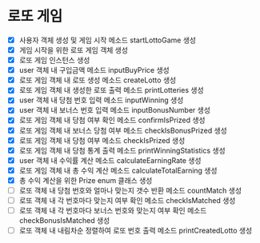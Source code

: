 # 로또 게임

- [X] 사용자 객체 생성 및 게임 시작 메소드 startLottoGame 생성
- [X] 게임 시작을 위한 로또 게임 객체 생성
- [X] 로또 게임 인스턴스 생성
- [X] user 객체 내 구입금액 메소드 inputBuyPrice 생성
- [X] 로또 게임 객체 내 로또 생성 메소드 createLotto 생성
- [X] 로또 게임 객체 내 생성한 로또 출력 메소드 printLotteries 생성
- [X] user 객체 내 당첨 번호 입력 메소드 inputWinning 생성
- [X] user 객체 내 보너스 번호 입력 메소드 inputBonusNumber 생성
- [X] 로또 게임 객체 내 당첨 여부 확인 메소드 confirmIsPrized 생성
- [X] 로또 게임 객체 내 보너스 당첨 여부 메소드 checkIsBonusPrized 생성
- [X] 로또 게임 객체 내 당첨 여부 메소드 checkIsPrized 생성
- [X] 로또 게임 객체 내 당첨 통계 출력 메소드 printWinningStatistics 생성
- [X] user 객체 내 수익률 계산 메소드 calculateEarningRate 생성
- [X] 로또 게임 객체 내 총 수익 계산 메소드 calculateTotalEarning 생성
- [X] 총 수익 계산을 위한 Prize enum 클래스 생성
- [ ] 로또 객체 내 당첨 번호와 얼마나 맞는지 갯수 반환 메소드 countMatch 생성
- [ ] 로또 객체 내 각 번호마다 맞는지 여부 확인 메소드 checkIsMatched 생성
- [ ] 로또 객체 내 각 번호마다 보너스 번호와 맞는지 여부 확인 메소드 checkBonusIsMatched 생성
- [ ] 로또 객체 내 내림차순 정렬하여 로또 번호 출력 메소드 printCreatedLotto 생성